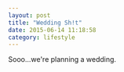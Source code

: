 ```yaml
---
layout: post
title: "Wedding Sh!t"
date: 2015-06-14 11:18:58
category: lifestyle
---
```

Sooo...we're planning a wedding.